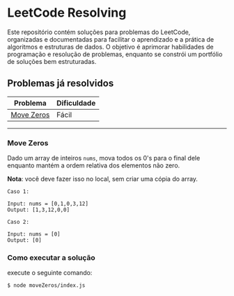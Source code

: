 # LeetCode Resolving

Este repositório contém soluções para problemas do LeetCode, organizadas e documentadas para facilitar o aprendizado e a prática de algoritmos e estruturas de dados. O objetivo é aprimorar habilidades de programação e resolução de problemas, enquanto se constrói um portfólio de soluções bem estruturadas.

## Problemas já resolvidos

| Problema                  | Dificuldade                            |
| ------------------------- | -------------------------------------- |
| [Move Zeros](#move-zeros) | Fácil |

<hr />

### Move Zeros

Dado um array de inteiros `nums`, mova todos os 0's para o final dele enquanto mantém a ordem relativa dos elementos não zero.

**Nota**: você deve fazer isso no local, sem criar uma cópia do array.

```text
Caso 1:

Input: nums = [0,1,0,3,12]
Output: [1,3,12,0,0]

Caso 2:

Input: nums = [0]
Output: [0]
```

### Como executar a solução

execute o seguinte comando:

```bash
$ node moveZeros/index.js
```
